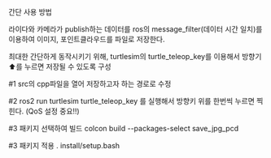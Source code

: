 간단 사용 방법

라이다와 카메라가 publish하는 데이터를 ros의 message_filter(데이터 시간 일치)를
이용하여 이미지, 포인트클라우드를 파일로 저장한다.

최대한 간단하게 동작시키기 위해, turtlesim의 turtle_teleop_key를 이용해서 방향기 ⬆️를
누르면 저장될 수 있도록 구성


#1 src의 cpp파일을 열어 저장하고자 하는 경로로 수정

#2 ros2 run turtlesim turtle_teleop_key 를 실행해서 방향키 위를 한번씩 누르면 찍힌다.
   (QoS 설정 중요!!)

#3 패키지 선택하여 빌드
colcon build --packages-select save_jpg_pcd

#3 패키지 적용
. install/setup.bash


